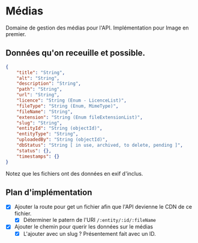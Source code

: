 # Médias

Domaine de gestion des médias pour l'API. Implémentation pour Image en premier.


## Données qu'on receuille et possible.

```json
{
    "title": "String",
    "alt": "String",
    "description": "String",
    "path": "String",
    "url": "String",
    "licence": "String (Enum - LicenceList)",
    "fileType": "String (Enum, MimeType)",
    "fileName": "String",
    "extension": "String (Enum fileExtensionList)",
    "slug": "String",
    "entityId": "String (objectId)",
    "entityType": "String",
    "uploadedBy": "String (objectId)",
    "dbStatus": "String [ in use, archived, to delete, pending ]",
    "status": {},
    "timestamps": {}
}
```

Notez que les fichiers ont des données en exif d'inclus.

## Plan d'implémentation
- [X] Ajouter la route pour get un fichier afin que l'API devienne le CDN de ce fichier.
  - [X] Déterminer le patern de l'URI `/:entity/:id/:fileName`
- [X] Ajouter le chemin pour querir les données sur le médias
  - [X] L'ajouter avec un slug ? Présentement fait avec un ID.